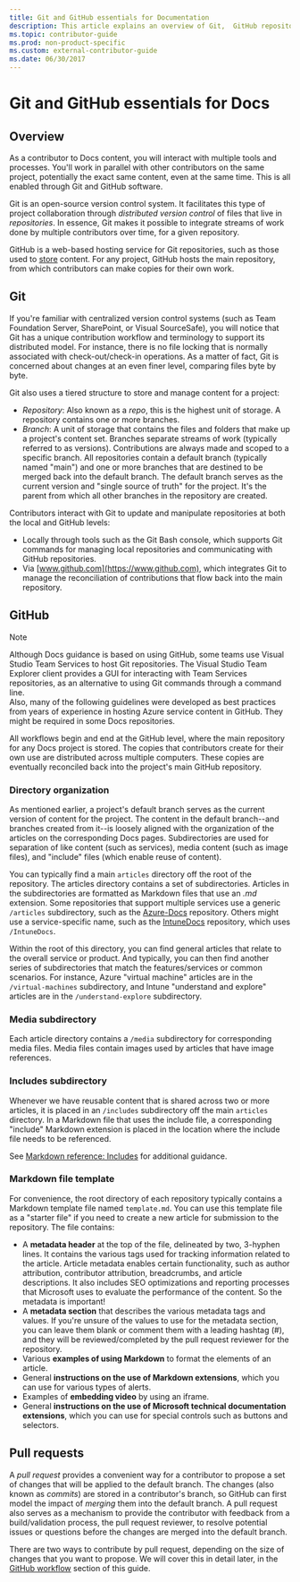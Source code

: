 ```yaml
---
title: Git and GitHub essentials for Documentation
description: This article explains an overview of Git,  GitHub repository, and how content is organized, and naming conventions used for Microsoft technical documentation.
ms.topic: contributor-guide
ms.prod: non-product-specific
ms.custom: external-contributor-guide
ms.date: 06/30/2017
---
```

# Git and GitHub essentials for Docs

## Overview

As a contributor to Docs content, you will interact with multiple tools and processes. You'll work in parallel with other contributors on the same project, potentially the exact same content, even at the same time. This is all enabled through Git and GitHub software.

Git is an open-source version control system. It facilitates this type of project collaboration through *distributed version control* of files that live in *repositories*. In essence, Git makes it possible to integrate streams of work done by multiple contributors over time, for a given repository.

GitHub is a web-based hosting service for Git repositories, such as those used to [store]() content. For any project, GitHub hosts the main repository, from which contributors can make copies for their own work.

## Git

If you're familiar with centralized version control systems (such as Team Foundation Server, SharePoint, or Visual SourceSafe), you will notice that Git has a unique contribution workflow and terminology to support its distributed model. For instance, there is no file locking that is normally associated with check-out/check-in operations. As a matter of fact, Git is concerned about changes at an even finer level, comparing files byte by byte.

Git also uses a tiered structure to store and manage content for a project:

- *Repository*: Also known as a *repo*, this is the highest unit of storage. A repository contains one or more branches.
- *Branch*: A unit of storage that contains the files and  folders that make up a project's content set. Branches separate streams of work (typically referred to as versions). Contributions are always made and scoped to a specific branch. All repositories contain a default branch (typically named "main") and one or more branches that are destined to be merged back into the default branch. The default branch serves as the current version and "single source of truth" for the project. It's the parent from which all other branches in the repository are created.

Contributors interact with Git to update and manipulate repositories at both the local and GitHub levels:

- Locally through tools such as the Git Bash console, which supports Git commands for managing local repositories and communicating with GitHub repositories.
- Via [www.github.com](https://www.github.com), which integrates Git to manage the reconciliation of contributions that flow back into the main repository.

## GitHub

> [!NOTE]
> Although Docs guidance is based on using GitHub, some teams use Visual Studio Team Services to host Git repositories. The Visual Studio Team Explorer client provides a GUI for interacting with Team Services repositories, as an alternative to using Git commands through a command line.
> </br>
> Also, many of the following guidelines were developed as best practices from years of experience in hosting Azure service content in GitHub. They might be required in some Docs repositories.

All workflows begin and end at the GitHub level, where the main repository for any Docs project is stored. The copies that contributors create for their own use are distributed across multiple computers. These copies are eventually reconciled back into the project's main GitHub repository.

### Directory organization

As mentioned earlier, a project's default branch serves as the current version of content for the project. The content in the default branch--and branches created from it--is loosely aligned with the organization of the articles on the corresponding Docs pages. Subdirectories are used for separation of like content (such as services), media content (such as image files), and "include" files (which enable reuse of content).

You can typically find a main `articles` directory off the root of the repository. The articles
directory contains a set of subdirectories. Articles in the subdirectories are formatted as
Markdown files that use an *.md* extension. Some repositories that support multiple services use a
generic `/articles` subdirectory, such as the 
[Azure-Docs](https://github.com/MicrosoftDocs/Azure-Docs) repository. Others might use a
service-specific name, such as the [IntuneDocs](https://github.com/MicrosoftDocs/IntuneDocs)
repository, which uses `/IntuneDocs`.

Within the root of this directory, you can find general articles that relate to the overall service or product. And typically, you can then find another series of subdirectories that match the features/services or common scenarios. For instance, Azure "virtual machine" articles are in the `/virtual-machines` subdirectory, and Intune "understand and explore" articles are in the `/understand-explore` subdirectory.

### Media subdirectory

Each article directory contains a `/media` subdirectory for corresponding media files. Media files contain images used by articles that have image references.

### Includes subdirectory

Whenever we have reusable content that is shared across two or more articles, it is placed in an `/includes` subdirectory off the main `articles` directory. In a Markdown file that uses the include file, a corresponding "include" Markdown extension is placed in the location where the include file needs to be referenced.

See [Markdown reference: Includes](markdown-reference.md#included-markdown-files) for additional guidance.

### Markdown file template

For convenience, the root directory of each repository typically contains a Markdown template file named `template.md`. You can use this template file as a "starter file" if you need to create a new article for submission to the repository. The file contains:

- A **metadata header** at the top of the file, delineated by two, 3-hyphen lines. It contains the various tags used for tracking information related to the article. Article metadata enables certain functionality, such as author attribution, contributor attribution, breadcrumbs, and article descriptions. It also includes SEO optimizations and reporting processes that Microsoft uses to evaluate the performance of the content. So the metadata is important!
- A **metadata section** that describes the various metadata tags and values. If you're unsure of the values to use for the metadata section, you can leave them blank or comment them with a leading hashtag (#), and they will be reviewed/completed by the pull request reviewer for the repository.
- Various **examples of using Markdown** to format the elements of an article.
- General **instructions on the use of Markdown extensions**, which you can use for various types of alerts.
- Examples of **embedding video** by using an iframe.
- General **instructions on the use of Microsoft technical documentation extensions**, which you can use for special controls such as buttons and selectors.

## Pull requests

A *pull request* provides a convenient way for a contributor to propose a set of changes that will be applied to the default branch. The changes (also known as *commits*) are stored in a contributor's branch, so GitHub can first model the impact of *merging* them into the default branch. A pull request also serves as a mechanism to provide the contributor with feedback from a build/validation process, the pull request reviewer, to resolve potential issues or questions before the changes are merged into the default branch.

There are two ways to contribute by pull request, depending on the size of changes that you want to propose. We will cover this in detail later, in the [GitHub workflow](how-to-write-workflows-major.md) section of this guide.

<!---- Reference links for Docs landing pages, associated GitHub repositories, and related Forums matrix. ------------------>
<!---- PLEASE INSERT URLS IN ASCENDING SORT ORDER, AND REMOVE LOCALE SEGMENT FROM URLS (that is, en-us) FOR LOCALIZED FORUMS! -->
<!---- NOTE: these links are saved for future use in another/new article; no longer used above in this article --->
[Visual-Studio-Page]:(https://docs.microsoft.com/en-us/visualstudio/index)
[Visual-Studio-Repo-Internal]:(https://github.com/Microsoft/vsdocs)
[Visual-Studio-Repo-External]:(https://github.com/Microsoft/visualstudio-docs)
[Visual-Studio-SO]: (https://stackoverflow.com/search?q=Visual+Studio+2017)
[Dotnet-Page]: https://docs.microsoft.com/dotnet
[Dotnet-Core-Page]: https://docs.microsoft.com/dotnet/articles/welcome
[Dotnet-Core-Repo]: https://github.com/dotnet/docs
[EM-ATA-Land]: https://docs.microsoft.com/advanced-threat-analytics/
[EM-ATA-Repo]: https://github.com/Microsoft/ATADocs
[EM-AzureAD-Land]: https://docs.microsoft.com/active-directory/
[EM-AzureAD-Repo]: https://github.com/Azure/azure-content/tree/master/articles/active-directory/
[EM-AzureRMS-Land]: https://docs.microsoft.com/rights-management/
[EM-AzureRMS-Repo]: https://github.com/Microsoft/Azure-RMSDocs
[EM-Intune-Land]: https://docs.microsoft.com/intune/
[EM-Intune-Repo]: https://github.com/microsoft/intuneDocs
[EM-Land-Page]: https://docs.microsoft.com/enterprise-mobility/
[EM-Land-Repo]: https://github.com/Microsoft/EMDocs/
[EM-MFA-Land]: https://docs.microsoft.com/multi-factor-authentication/
[EM-MFA-Repo]: https://github.com/Azure/azure-content/tree/master/articles/multi-factor-authentication
[EM-MIM-Land]: https://docs.microsoft.com/microsoft-identity-manager/
[EM-MIM-Repo]: https://github.com/Microsoft/MIMDocs
[EM-RemoteApp-Land]: https://docs.microsoft.com/en-us/remoteapp/
[EM-RemoteApp-Repo]: https://github.com/Azure/azure-content/tree/master/articles/remoteapp
[Forum-MSDN-ATA]: https://social.technet.microsoft.com/Forums/en-US/home?forum=mata
[Forum-MSDN-AzureAD]: https://social.msdn.microsoft.com/Forums/en-US/home?forum=WindowsAzureAD
[Forum-MSDN-AzureRMS]: https://social.technet.microsoft.com/Forums/en-US/home?forum=rmsapps%2Crmscloud&filter=alltypes&sort=lastpostdesc
[Forum-MSDN-EM]: https://social.technet.microsoft.com/Forums/en-US/home?sort=relevancedesc&brandIgnore=True&searchTerm=Enterprise+Mobility
[Forum-MSDN-Intune]: https://social.technet.microsoft.com/Forums/en-us/home?category=microsoftintune
[Forum-MSDN-Main]: https://social.msdn.microsoft.com/Forums/home
[Forum-MSDN-MFA]: https://social.msdn.microsoft.com/Forums/en-US/home?forum=windowsazureactiveauthentication
[Forum-MSDN-MIM]: https://social.technet.microsoft.com/Forums/en-US/home?category=identitymanagement
[Forum-MSDN-RemoteApp]: https://social.technet.microsoft.com/Forums/en-US/home?filter=alltypes&brandIgnore=True&sort=relevancedesc&searchTerm=Azure+Remote+or+RemoteApp
[Forum-SO-AzureAD]: https://stackoverflow.com/questions/tagged/azure-active-directory
[Forum-SO-AzureRMS]: https://stackoverflow.com/questions/tagged/rights-management
[Forum-SO-Dotnet]: https://stackoverflow.com/questions/tagged/.net
[Forum-SO-Dotnet-Core]: https://stackoverflow.com/questions/tagged/.net-core
[Forum-SO-Main]: https://stackoverflow.com/tags
[Forum-SO-Intune]: https://stackoverflow.com/questions/tagged/intune
[Forum-SO-MFA]: https://stackoverflow.com/search?q=%5Bazure%5D+multi-factor
[Forum-SO-MIM]: https://stackoverflow.com/search?q=Microsoft+Identity+Manager
[Forum-SO-RemoteApp]: https://stackoverflow.com/questions/tagged/remoteapp
[Forum-TechNet-Main]: https://social.technet.microsoft.com/Forums/home
[Forum-Yammer-AzureRMS]: https://www.yammer.com/AskIPTeam
[Forum-Yammer-Main]: https://www.yammer.com/
